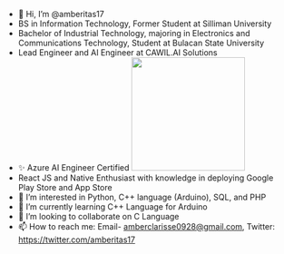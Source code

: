 - 👋 Hi, I’m @amberitas17
- BS in Information Technology, Former Student at Silliman University
- Bachelor of Industrial Technology, majoring in Electronics and Communications Technology, Student at Bulacan State University
- Lead Engineer and AI Engineer at CAWIL.AI Solutions
- ✨ Azure AI Engineer Certified <img src = "https://learn.microsoft.com/media/learn/certification/badges/microsoft-certified-associate-badge.svg?branch=main" width="200"/>
- React JS and Native Enthusiast with knowledge in deploying Google Play Store and App Store
- 👀 I’m interested in Python, C++ language (Arduino), SQL, and PHP
- 🌱 I’m currently learning C++ Language for Arduino
- 💞️ I’m looking to collaborate on C Language
- 📫 How to reach me: Email- amberclarisse0928@gmail.com, Twitter: https://twitter.com/amberitas17

<!---
amberitas17/amberitas17 is a ✨ special ✨ repository because its `README.md` (this file) appears on your GitHub profile.
You can click the Preview link to take a look at your changes.
--->
